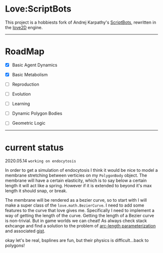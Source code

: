 # Love:ScriptBots

This project is a hobbiests fork of Andrej Karpathy's [ScriptBots], rewritten
in the [love2D] engine.

--------------------------------------------------------------------------------

# RoadMap

* [x] Basic Agent Dynamics
* [x] Basic Metabolism
* [ ] Reproduction
* [ ] Evolution
* [ ] Learning

* [ ] Dynamic Polygon Bodies
* [ ] Geometric Logic

[ScriptBots]:(https://github.com/Ramblurr/scriptbots)
[love2d]:(https://love2d.org/)

--------------------------------------------------------------------------------

# current status



2020.05.14 `working on endocytosis`

In order to get a simulation of endocytosis I think it would be nice to model
a membrane stretching between verticies on my `PolygonBody` object. The membrane
will have a certain elasticity, which is to say below a certain length it will
act like a spring. However if it is extended to beyond it's max length it should
snap, or break.

The membrane will be rendered as a bezier curve, so to start with I will make a
super class of the `love.math.BezierCurve`. I need to add some features to the
curve that love gives me. Specifically I need to implement a way of getting the
length of the curve.
Getting the length of a Bezier curve is non-trivial. But in game worlds we can
cheat! As always check stack exhcange and find a solution to the problem of
[arc-length parameterization] and associated [gist].

[arc-length parameterization]:(https://gamedev.stackexchange.com/a/5427/139632)
[gist]:(https://gist.github.com/BonsaiDen/670236)


okay let's be real, bsplines are fun, but their physics is difficult...back to
polygons!
